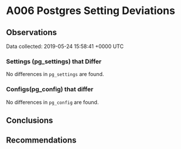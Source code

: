 # A006 Postgres Setting Deviations #

## Observations ##
Data collected: 2019-05-24 15:58:41 +0000 UTC  

### Settings (pg_settings) that Differ ###

No differences in `pg_settings` are found.

### Configs(pg_config) that differ ###

No differences in `pg_config` are found.



## Conclusions ##


## Recommendations ##

